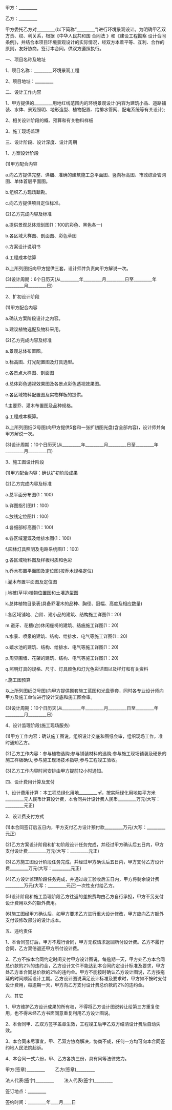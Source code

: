 
 


甲方：_________


乙方：_________


甲方委托乙方对_________(以下简称“_________”)进行环境景观设计。为明确甲乙双方责、权、利关系，根据《中华人民共和国
合同法
》和《建设工程勘察
设计合同
条例》，并结合本项目环境景观设计的实际情况，经双方本着平等、互利、合作的原则，友好协商，签订本合同，供双方遵照执行。


一、项目名称及地址


1、项目名称：_________环境景观工程


2、项目地址：_________


二、设计工作内容


1、甲方提供的_________用地红线范围内的环境景观设计(内容为建筑小品、道路铺装、水体、景观照明、地形造型、植物配置、给排水管网、配电系统等有关设计);


2、相关设计阶段的概、预算和有关物料样板


3、施工现场监理


三、设计阶段、设计深度、设计周期


1、方案设计阶段


(1)甲方配合内容


a.向乙方提供完整、详细、准确的建筑施工总平面图、竖向标高图、市政综合管网图、单体首层平面图。


b.组织乙方现场踏勘。


c.向乙方提供项目定位标准。


(2)乙方完成内容及标准


a.提供景观总体规划图(1：100的彩色、黑色各一)


b.各区域大样图、剖面图、彩色草图


c.方案设计说明书


d.工程成本估算


以上所列图纸向甲方提供三套，设计师并负责向甲方解说一次。


(3)设计周期：6个日历天(从_________年_________月_________日至_________年_________月_________日)


2、扩初设计阶段


(1)甲方配合内容


a.确认方案阶段设计之内容。


b.建议植物选配及物料采用。


(2)乙方完成内容及标准


a.景观总体布置图。


b.标高图、灯光配置图及灯具选型。


c.各景点大样图、剖面图


d.总体彩色透视效果图及各景点彩色透视效果图。


e.各区域物料配置图及实物样板的提供。


f.主要乔、灌木布置图及品种规格。


g.工程成本概算。


以上所列图纸(2号图)向甲方提供5套和一张扩初图光盘(含全部内容)，设计师并向甲方解说一次。


(3)设计周期：10个日历天(从_________年_________月_________日至_________年_________月_________日)


3、施工图设计阶段


(1)甲方配合内容：确认扩初阶段成果


(2)乙方完成内容及标准


a.总平面分布图(1：100)


b.详图指引图(1：100)


c.放线定位图(1：100)


d.各细部标高图(1：100)


e.各区域灌溉及给排水图(1：100)


f.园林灯具照明及电路系统图(1：100)


g.各区域物料图及样板材质和色彩


h.乔木布置平面图及定位图(按乔木规格定位)


i.灌木布置平面图及定位图


j.地被(草坪)植物位置图和土壤造型图


k.总体植物目录表(具备乔灌木的品种、胸径、冠幅、高度及相应数量)


l.各区域铺地、台阶、建小品的建筑、结构施工详图(1：20)


m.道牙、花槽(台)休闲座椅的建筑、结施施工详图(1：20)


n.水景、喷泉的建筑、结构、给排水、电气等施工详图(1：20)


o.嬉水池的建筑、结构、给排水、电气等施工详图(1：20)


p.周界围墙、花架的建筑、结构、电气等施工详图(1：20)


q.照明灯具的规格、尺寸、灯具颜色和灯光色彩详图以及样灯和有关资料


r.施工图预算


以上所列图纸(2号图)向甲方提供捌套施工蓝图和光盘壹套，同时各专业设计师向甲方及施工单位进行设计交底和施工图会审。


(3)设计周期：10个日历天(从_________年_________月_________日至_________年_________月_________日)


4、设计监理阶段(施工现场服务)


(1)甲方工作内容：确认施工图说，组织设计交底和图纸会审，组织现场工作，准时通知乙方。


(2)乙方工作内容：参与植物选购;参与铺装材料的选购;参与施工现场铺装及硬景的施工样板确认;参与施工现场技术指导;参与工程竣工验收。


(3)乙方工作内容时间安排由甲方提前12小时通知。


四、设计费用计算及支付


1、设计费用计算：本工程总绿化用地_________㎡，按实际绿化用地每平方米_________元人民币计算设计费，本合同共计设计费人民币_________万元(大写：_________元正)


2、设计费支付方式


(1)本合同签订后五日内，甲方支付乙方设计预付款_________万元(大写：_________元正)


(2)乙方方案设计阶段和扩初阶段设计任务完成，并经过甲方确认后五日内，甲方支付设计费_________万元(大写：_________元正)


(3)乙方施工图设计阶段任务完成，并经过甲方确认后五日内，甲方支付乙方设计费_________万元(大写：_________元正)


(4)乙方设计监理阶段任务完成，并通过竣工验收后五日内，甲方将剩余设计费_________万元(大写：_________元正)一次性支付给乙方。


(5)设计阶段和施工监理阶段乙方往返的差旅费均由乙方自行承担，甲方不另支付设计费用以外的额外费用。


(6)施工图经甲方确认后，如甲方要求乙方进行重大设计修改，甲方应向乙方额外支付该修改部分的设计成本。


五、违约责任


1、本合同签订后，甲方不履行合同，甲方无权请求返回所付设计费。乙方不履行合同，乙方双倍退还甲方所付设计费。


2、乙方不按本合同约定时间交付甲方设计图说，每逾期一天，甲方处乙方本合同总价款的2%的违约金，乙方设计文件不能达到本合同约定设计标准及要求，甲方处乙方本合同总价款的2%的违约金。甲方不能按时确认乙方设计图说，乙方按拖延的时间顺延设计工期。乙方设计图说满足设计标准及要求时，甲方如不按时支付设计费用，每逾期一天，甲方向乙方支付设计费总价款的2%的违约金。


六、其它


1、甲方维护乙方设计成果的所有权，不得将乙方设计图说转让给第三方重复使用，也不得未经乙方书面同意重复利用乙方设计图说。


2、本合同甲、乙双方签字盖章生效，工程竣工后甲乙双方结清设计费后自动失效。


3、本合同未尽事宜，甲、乙双方协商解决，协商不成，任何一方均可向本合同签约地人民法院起诉。


4、本合同一式六份，甲、乙方各执三份，具有同等法律效力。


甲方(签章)_________ 　　乙方(签章)_________


法人代表(签字)_________ 　　法人代表(签字)_________


签订地点：_________


签约时间：_________年____月____日
 


 

 
 
 
 
 
  


  
 

  


  


  
 
 
 
 

